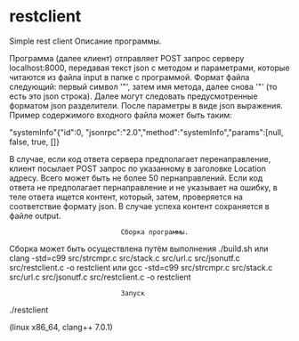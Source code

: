 # restclient
Simple rest client
                                Описание программы.

 Программа (далее клиент) отправляет POST запрос серверу localhost:8000, передавая текст json с методом 
и параметрами, которые читаются из файла input в папке с программой. Формат файла следующий: 
 первый символ '"', затем имя метода, далее снова '"' (то есть это json строка). Далее могут следовать 
предусмотренные форматом json разделители. После параметры в виде json выражения. Пример содержимого
входного файла может быть таким:

"systemInfo"{"id":0, "jsonrpc":"2.0","method":"systemInfo","params":[null, false, true, []}

 В случае, если код ответа сервера предполагает перенаправление, клиент посылает POST запрос по 
указанному в заголовке Location адресу. Всего может быть не более 50 пернаправлений.
Если код ответа не предполагает пернаправление и не указывает на ошибку, в теле ответа ищется 
контент, который, затем, проверяется на соответствие формату json. В случае успеха контент 
сохраняется в файле output.

                                Сборка программы.

Сборка может быть осуществлена путём выполнения 
              ./build.sh 
                 или 
clang -std=c99 src/strcmpr.c src/stack.c src/url.c src/jsonutf.c src/restclient.c -o restclient
                 или 
gcc -std=c99 src/strcmpr.c src/stack.c src/url.c src/jsonutf.c src/restclient.c -o restclient

                                Запуск
./restclient

(linux x86_64, clang++ 7.0.1)
